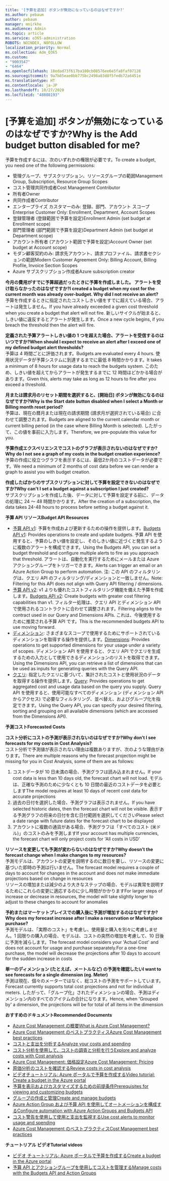 ```yaml
---
title: '[予算を追加] ボタンが無効になっているのはなぜですか?'
ms.author: pebaum
author: pebaum
manager: mnirkhe
ms.audience: Admin
ms.topic: article
ms.service: o365-administration
ROBOTS: NOINDEX, NOFOLLOW
localization_priority: Normal
ms.collection: Adm_O365
ms.custom:
- "9003547"
- "6464"
ms.openlocfilehash: 18edad73f617ba180cb08576ee6e5fa8faf07128
ms.sourcegitcommit: 9a7b85eae0bb775bc2498a83d8f5fedb72a6451e
ms.translationtype: HT
ms.contentlocale: ja-JP
ms.lasthandoff: 10/27/2020
ms.locfileid: "48808193"
---
```

# <a name="why-is-the-add-budget-button-disabled-for-me"></a><span data-ttu-id="19565-102">[予算を追加] ボタンが無効になっているのはなぜですか?</span><span class="sxs-lookup"><span data-stu-id="19565-102">Why is the Add budget button disabled for me?</span></span>

<span data-ttu-id="19565-103">予算を作成するには、次のいずれかの権限が必要です。</span><span class="sxs-lookup"><span data-stu-id="19565-103">To create a budget, you need one of the following permissions:</span></span>

- <span data-ttu-id="19565-104">管理グループ、サブスクリプション、リソースグループの範囲</span><span class="sxs-lookup"><span data-stu-id="19565-104">Management Group, Subscription, Resource Group Scopes</span></span>
- <span data-ttu-id="19565-105">コスト管理共同作成者</span><span class="sxs-lookup"><span data-stu-id="19565-105">Cost Management Contributor</span></span>
- <span data-ttu-id="19565-106">所有者</span><span class="sxs-lookup"><span data-stu-id="19565-106">Owner</span></span>
- <span data-ttu-id="19565-107">共同作成者</span><span class="sxs-lookup"><span data-stu-id="19565-107">Contributor</span></span>
- <span data-ttu-id="19565-108">エンタープライズ カスタマーのみ: 登録、部門、アカウント スコープ</span><span class="sxs-lookup"><span data-stu-id="19565-108">Enterprise Customer Only: Enrollment, Department, Account Scopes</span></span>
- <span data-ttu-id="19565-109">登録管理者 (登録範囲で予算を設定)</span><span class="sxs-lookup"><span data-stu-id="19565-109">Enrollment Admin (set budget at Enrollment scope)</span></span>
- <span data-ttu-id="19565-110">部門管理者 (部門範囲で予算を設定)</span><span class="sxs-lookup"><span data-stu-id="19565-110">Department Admin (set budget at Department scope)</span></span>
- <span data-ttu-id="19565-111">アカウント所有者 (アカウント範囲で予算を設定)</span><span class="sxs-lookup"><span data-stu-id="19565-111">Account Owner (set budget at Account scope)</span></span>
- <span data-ttu-id="19565-112">モダン顧客契約のみ: 請求先アカウント、請求プロファイル、請求書セクションの範囲</span><span class="sxs-lookup"><span data-stu-id="19565-112">Modern Customer Agreement Only: Billing Account, Billing Profile, Invoice Section Scopes</span></span>
- <span data-ttu-id="19565-113">Azure サブスクリプション作成者</span><span class="sxs-lookup"><span data-stu-id="19565-113">Azure subscription creator</span></span>

<span data-ttu-id="19565-114">**今月の費用がすでに予算超過だったときに予算を作成しました。 アラートを受け取らなかったのはなぜですか?**</span><span class="sxs-lookup"><span data-stu-id="19565-114">**I created a budget when my cost for the current month was already over-budget. Why did I not receive an alert?**</span></span>  
<span data-ttu-id="19565-115">予算を作成するときに指定されたコストしきい値をすでに超えている場合、アラートは発生しません。</span><span class="sxs-lookup"><span data-stu-id="19565-115">If you have already exceeded a given cost threshold when you create a budget that alert will not fire.</span></span> <span data-ttu-id="19565-116">新しいサイクルが始まると、しきい値に違反するとアラートが発生します。</span><span class="sxs-lookup"><span data-stu-id="19565-116">Once a new cycle begins, if you breach the threshold then the alert will fire.</span></span>

<span data-ttu-id="19565-117">**定義された予算アラートしきい値の 1 つを超えた場合、アラートを受信するのはいつですか?**</span><span class="sxs-lookup"><span data-stu-id="19565-117">**When should I expect to receive an alert after I exceed one of my defined budget alert thresholds?**</span></span>  
<span data-ttu-id="19565-118">予算は 4 時間ごとに評価されます。</span><span class="sxs-lookup"><span data-stu-id="19565-118">Budgets are evaluated every 4 hours.</span></span> <span data-ttu-id="19565-119">使用状況データが予算システムに到達するまでに最低 8 時間かかります。</span><span class="sxs-lookup"><span data-stu-id="19565-119">It takes a minimum of 8 hours for usage data to reach the budgets system.</span></span> <span data-ttu-id="19565-120">このため、しきい値を超えてからアラートが発生するまでに 12 時間ほどかかる場合があります。</span><span class="sxs-lookup"><span data-stu-id="19565-120">Given this, alerts may take as long as 12 hours to fire after you exceed a threshold.</span></span>

<span data-ttu-id="19565-121">**月または請求月のリセット期間を選択すると、[開始日] ボタンが無効になるのはなぜですか?**</span><span class="sxs-lookup"><span data-stu-id="19565-121">**Why is the Start date button disabled when I select a Month or Billing month reset period?**</span></span>  
<span data-ttu-id="19565-122">予算は、現在の暦月または現在の請求期間 (請求月が選択されている場合) に合わせて調整されます。</span><span class="sxs-lookup"><span data-stu-id="19565-122">Budgets are aligned to the current calendar month or current billing period (in the case where Billing Month is selected).</span></span> <span data-ttu-id="19565-123">したがって、この値を事前に入力します。</span><span class="sxs-lookup"><span data-stu-id="19565-123">Therefore, we pre-populate this value for you.</span></span>

<span data-ttu-id="19565-124">**予算作成エクスペリエンスでコストのグラフが表示されないのはなぜですか?**</span><span class="sxs-lookup"><span data-stu-id="19565-124">**Why do I not see a graph of my costs in the budget creation experience?**</span></span>  
<span data-ttu-id="19565-125">予算の作成に役立つグラフを表示するには、最低2か月のコストデータが必要です。</span><span class="sxs-lookup"><span data-stu-id="19565-125">We need a minimum of 2 months of cost data before we can render a graph to assist you with budget creation.</span></span>

<span data-ttu-id="19565-126">**作成したばかりのサブスクリプションに対して予算を設定できないのはなぜですか?**</span><span class="sxs-lookup"><span data-stu-id="19565-126">**Why can't I set a budget against a subscription I just created?**</span></span>  
<span data-ttu-id="19565-127">サブスクリプションを作成した後、データに対して予算を設定する前に、データの処理に 24 〜 48 時間かかります。</span><span class="sxs-lookup"><span data-stu-id="19565-127">After the creation of a subscription, the data takes 24-48 hours to process before setting a budget against it.</span></span>

<span data-ttu-id="19565-128">**予算 API リソース**</span><span class="sxs-lookup"><span data-stu-id="19565-128">**Budget API Resources**</span></span>

- <span data-ttu-id="19565-129">[予算 API v1](https://docs.microsoft.com/rest/api/consumption/budgets?WT.mc_id=Portal-Microsoft_Azure_Support): 予算を作成および更新するための操作を提供します。</span><span class="sxs-lookup"><span data-stu-id="19565-129">[Budgets API v1](https://docs.microsoft.com/rest/api/consumption/budgets?WT.mc_id=Portal-Microsoft_Azure_Support): Provides operations to create and update budgets.</span></span> <span data-ttu-id="19565-130">予算 API を使用すると、予算のしきい値を設定し、そのしきい値に近づくと発生するように複数のアラートを構成できます。</span><span class="sxs-lookup"><span data-stu-id="19565-130">Using the Budgets API, you can set a budget threshold and configure multiple alerts to fire as you approach that threshold.</span></span> <span data-ttu-id="19565-131">アラートは、自動化を実行するためにメールまたは Azure アクショングループをトリガーできます。</span><span class="sxs-lookup"><span data-stu-id="19565-131">Alerts can trigger an email or an Azure Action Group to perform automation.</span></span> <span data-ttu-id="19565-132">注: この API のフィルタリングは、クエリ API のフィルタリング/ディメンションと一致しません。</span><span class="sxs-lookup"><span data-stu-id="19565-132">Note: Filtering for this API does not align with Query API filtering / dimensions.</span></span>
- <span data-ttu-id="19565-133">[予算 API v2](https://github.com/Azure/azure-rest-api-specs/blob/master/specification/cost-management/resource-manager/Microsoft.CostManagement/preview/2019-04-01-preview/examples/CreateOrUpdateBudget.json): v1 よりも優れたコストフィルタリング機能を備えた予算を作成します。</span><span class="sxs-lookup"><span data-stu-id="19565-133">[Budgets API v2](https://github.com/Azure/azure-rest-api-specs/blob/master/specification/cost-management/resource-manager/Microsoft.CostManagement/preview/2019-04-01-preview/examples/CreateOrUpdateBudget.json): Create budgets with greater cost filtering capabilities than v1.</span></span> <span data-ttu-id="19565-134">フィルター処理は、クエリ API とディメンション API で使用されるコントラクトに合わせて調整されます。</span><span class="sxs-lookup"><span data-stu-id="19565-134">Filtering aligns to the contract used in our Query and Dimensions APIs.</span></span> <span data-ttu-id="19565-135">これは、今後使用するために推奨される予算 API です。</span><span class="sxs-lookup"><span data-stu-id="19565-135">This is the recommended budgets API to use moving forward.</span></span>
- <span data-ttu-id="19565-136">[ディメンション](https://docs.microsoft.com/rest/api/cost-management/dimensions?WT.mc_id=Portal-Microsoft_Azure_Support): さまざまなスコープで使用するためにサポートされているディメンションを取得する操作を提供します。</span><span class="sxs-lookup"><span data-stu-id="19565-136">[Dimensions](https://docs.microsoft.com/rest/api/cost-management/dimensions?WT.mc_id=Portal-Microsoft_Azure_Support): Provides operations to get supported dimensions for your usage under a variety of scopes.</span></span> <span data-ttu-id="19565-137">ディメンション API を使用すると、クエリ API でクエリを生成するための入力として使用できるディメンションのリストを取得できます。</span><span class="sxs-lookup"><span data-stu-id="19565-137">Using the Dimensions API, you can retrieve a list of dimensions that can be used as inputs for generating queries with the Query API.</span></span>
- <span data-ttu-id="19565-138">[クエリ](https://docs.microsoft.com/rest/api/cost-management/query?WT.mc_id=Portal-Microsoft_Azure_Support): 指定したクエリに基づいて、集計されたコストと使用状況のデータを取得する操作を提供します。</span><span class="sxs-lookup"><span data-stu-id="19565-138">[Query](https://docs.microsoft.com/rest/api/cost-management/query?WT.mc_id=Portal-Microsoft_Azure_Support): Provides operations to get aggregated cost and usage data based on the query you supply.</span></span> <span data-ttu-id="19565-139">Query API を使用すると、使用可能なすべてのディメンション (ディメンション APIからアクセス) で必要なフィルタリング、並べ替え、およびグループ化を指定できます。</span><span class="sxs-lookup"><span data-stu-id="19565-139">Using the Query API, you can specify your desired filtering, sorting and grouping on all available dimensions (which are accessed from the Dimensions API).</span></span>

<span data-ttu-id="19565-140">**予測コスト**</span><span class="sxs-lookup"><span data-stu-id="19565-140">**Forecasted Costs**</span></span>

<span data-ttu-id="19565-141">**コスト分析にコストの予測が表示されないのはなぜですか?**</span><span class="sxs-lookup"><span data-stu-id="19565-141">**Why don’t I see forecasts for my costs in Cost Analysis?**</span></span>  
<span data-ttu-id="19565-142">コスト分析で予測値が表示されない理由は複数ありますが、次のような理由があります。</span><span class="sxs-lookup"><span data-stu-id="19565-142">There are multiple reasons why the forecast projection might be missing for you in Cost Analysis, some of them are as follows:</span></span>

1. <span data-ttu-id="19565-143">コストデータが 10 日未満の場合、予測グラフは読み込まれません。</span><span class="sxs-lookup"><span data-stu-id="19565-143">If your cost data is less than 10 days old, the forecast chart will not load.</span></span> <span data-ttu-id="19565-144">モデルは、正確な予測のために少なくとも 10 日間の最近のコストデータを必要とします</span><span class="sxs-lookup"><span data-stu-id="19565-144">The model requires at least 10 days of recent cost data for accurate projections</span></span>
2. <span data-ttu-id="19565-145">過去の日付を選択した場合、予測グラフは表示されません。</span><span class="sxs-lookup"><span data-stu-id="19565-145">If you have selected historic dates, then the forecast chart will not be visible.</span></span> <span data-ttu-id="19565-146">表示する予測グラフの将来の日付を含む日付範囲を選択してください</span><span class="sxs-lookup"><span data-stu-id="19565-146">Please select a date range with future dates for the forecast chart to be displayed</span></span>
3. <span data-ttu-id="19565-147">アカウントに複数の通貨がある場合、予測グラフは「すべてのコスト (米ドル)」のコストのみを予測します</span><span class="sxs-lookup"><span data-stu-id="19565-147">If your account has multiple currencies, the forecast chart will only project costs for 'All costs in USD'</span></span>

<span data-ttu-id="19565-148">**リソースを変更しても予測が変わらないのはなぜですか?**</span><span class="sxs-lookup"><span data-stu-id="19565-148">**Why doesn’t the forecast change when I make changes to my resources?**</span></span>  
<span data-ttu-id="19565-149">予測モデルは、アカウントの変更を説明するのに数日を要し、リソースの変更に基づいた即時の予測は行いません。</span><span class="sxs-lookup"><span data-stu-id="19565-149">The forecast model requires a couple of days to account for changes in the account and does not make immediate projections based on change in resources</span></span>  
<span data-ttu-id="19565-150">リソースの増加または減少のより大きなステップの場合、モデルは異常を説明するためにこれらの変更に適応するのに少し時間がかかります</span><span class="sxs-lookup"><span data-stu-id="19565-150">For larger steps of increase or decrease in resources, the model will take slightly longer to adjust to these changes to account for anomalies</span></span>

<span data-ttu-id="19565-151">**予約またはマーケットプレイスでの購入後に予測が増加するのはなぜですか?**</span><span class="sxs-lookup"><span data-stu-id="19565-151">**Why does my forecast increase after I make a reservation or Marketplace purchase?**</span></span>  
<span data-ttu-id="19565-152">予測モデルは、「実際のコスト」を考慮し、使用量と購入を別々に考慮しません。1 回限りの購入の場合、モデルは、コストの突然の増加を考慮して、10 日後に予測を減らします。</span><span class="sxs-lookup"><span data-stu-id="19565-152">The forecast model considers your 'Actual Cost' and does not account for usage and purchase separately.For a one-time purchase, the model will decrease the projections after 10 days to account for the sudden increase in costs</span></span>

<span data-ttu-id="19565-153">**単一のディメンション (たとえば、メートルなど) の予測を確認したい**</span><span class="sxs-lookup"><span data-stu-id="19565-153">**I want to see forecasts for a single dimension (eg. Meter)**</span></span>  
<span data-ttu-id="19565-154">予測は現在、個々のメーターではなく、総コストの予測をサポートしています。</span><span class="sxs-lookup"><span data-stu-id="19565-154">Forecast currently supports total cost projections and not for individual meters.</span></span> <span data-ttu-id="19565-155">したがって、「グループ化」されたディメンションの場合、予測はディメンション内のすべてのアイテムの合計になります。</span><span class="sxs-lookup"><span data-stu-id="19565-155">Hence, when 'Grouped by' a dimension, the projections will be for total of all items in the dimension</span></span>

<span data-ttu-id="19565-156">**おすすめのドキュメント**</span><span class="sxs-lookup"><span data-stu-id="19565-156">**Recommended Documents**</span></span>

- [<span data-ttu-id="19565-157">Azure Cost Management の概要</span><span class="sxs-lookup"><span data-stu-id="19565-157">What is Azure Cost Management?</span></span>](https://docs.microsoft.com/azure/cost-management/overview-cost-mgt?WT.mc_id=Portal-Microsoft_Azure_Support)
- [<span data-ttu-id="19565-158">Azure Cost Management のベストプラクティス</span><span class="sxs-lookup"><span data-stu-id="19565-158">Azure Cost Management best practices</span></span>](https://docs.microsoft.com/azure/cost-management/cost-mgt-best-practices?WT.mc_id=Portal-Microsoft_Azure_Support)
- [<span data-ttu-id="19565-159">コストと支出を分析する</span><span class="sxs-lookup"><span data-stu-id="19565-159">Analyze your costs and spending</span></span>](https://docs.microsoft.com/azure/cost-management/quick-acm-cost-analysis?WT.mc_id=Portal-Microsoft_Azure_Support)
- [<span data-ttu-id="19565-160">コスト分析を使用して、コストの調査と分析を行う</span><span class="sxs-lookup"><span data-stu-id="19565-160">Explore and analyze costs with Cost analysis</span></span>](https://docs.microsoft.com/azure/cost-management/quick-acm-cost-analysis?WT.mc_id=Portal-Microsoft_Azure_Support)
- [<span data-ttu-id="19565-161">Azure Cost Management: 価格設定</span><span class="sxs-lookup"><span data-stu-id="19565-161">Azure Cost Management: Pricing</span></span>](https://azure.microsoft.com/services/cost-management/#pricing)
- [<span data-ttu-id="19565-162">原価分析のコストを確認する</span><span class="sxs-lookup"><span data-stu-id="19565-162">Review costs in cost analysis</span></span>](https://docs.microsoft.com/azure/cost-management-billing/costs/quick-acm-cost-analysis?WT.mc_id=Portal-Microsoft_Azure_Support#review-costs-in-cost-analysis)
- [<span data-ttu-id="19565-163">ビデオチュートリアル: Azure ポータルで予算を作成する</span><span class="sxs-lookup"><span data-stu-id="19565-163">Video tutorial: Create a budget in the Azure portal</span></span>](https://www.youtube.com/watch?v=ExIVG_Gr45A&t=4s)
- [<span data-ttu-id="19565-164">予算を表示およびカスタマイズするための前提条件</span><span class="sxs-lookup"><span data-stu-id="19565-164">Prerequisites for viewing and customizing budgets</span></span>](https://docs.microsoft.com/azure/cost-management-billing/costs/tutorial-acm-create-budgets?WT.mc_id=Portal-Microsoft_Azure_Support#prerequisites)
- [<span data-ttu-id="19565-165">グループの作成と管理</span><span class="sxs-lookup"><span data-stu-id="19565-165">Create and manage budgets</span></span>](https://docs.microsoft.com/azure/cost-management-billing/costs/tutorial-acm-create-budgets?WT.mc_id=Portal-Microsoft_Azure_Support#create-a-budget-in-the-azure-portal)
- [<span data-ttu-id="19565-166">Azure Action Group および予算 API を使用してオートメーションを構成する</span><span class="sxs-lookup"><span data-stu-id="19565-166">Configure automation with Azure Action Groups and Budgets API</span></span>](https://docs.microsoft.com/azure/cost-management/tutorial-acm-create-budgets?WT.mc_id=Portal-Microsoft_Azure_Support#trigger-an-action-group)
- [<span data-ttu-id="19565-167">コスト警告を使用して使用と支出を監視する</span><span class="sxs-lookup"><span data-stu-id="19565-167">Use cost alerts to monitor usage and spending</span></span>](https://docs.microsoft.com/azure/cost-management/cost-mgt-alerts-monitor-usage-spending?WT.mc_id=Portal-Microsoft_Azure_Support)
- [<span data-ttu-id="19565-168">Azure Cost Management のベストプラクティス</span><span class="sxs-lookup"><span data-stu-id="19565-168">Cost Management best practices</span></span>](https://docs.microsoft.com/azure/cost-management/cost-mgt-best-practices?WT.mc_id=Portal-Microsoft_Azure_Support)  

<span data-ttu-id="19565-169">**チュートリアル ビデオ**</span><span class="sxs-lookup"><span data-stu-id="19565-169">**Tutorial videos**</span></span>

- [<span data-ttu-id="19565-170">ビデオ チュートリアル: Azure ポータルで予算を作成する</span><span class="sxs-lookup"><span data-stu-id="19565-170">Create a budget in the Azure portal</span></span>](https://go.microsoft.com/fwlink/?linkid=2146761)
- [<span data-ttu-id="19565-171">予算 API とアクショングループを使用してコストを管理する</span><span class="sxs-lookup"><span data-stu-id="19565-171">Manage costs with the Budgets API and Action Groups</span></span>](https://go.microsoft.com/fwlink/?linkid=2147038)
